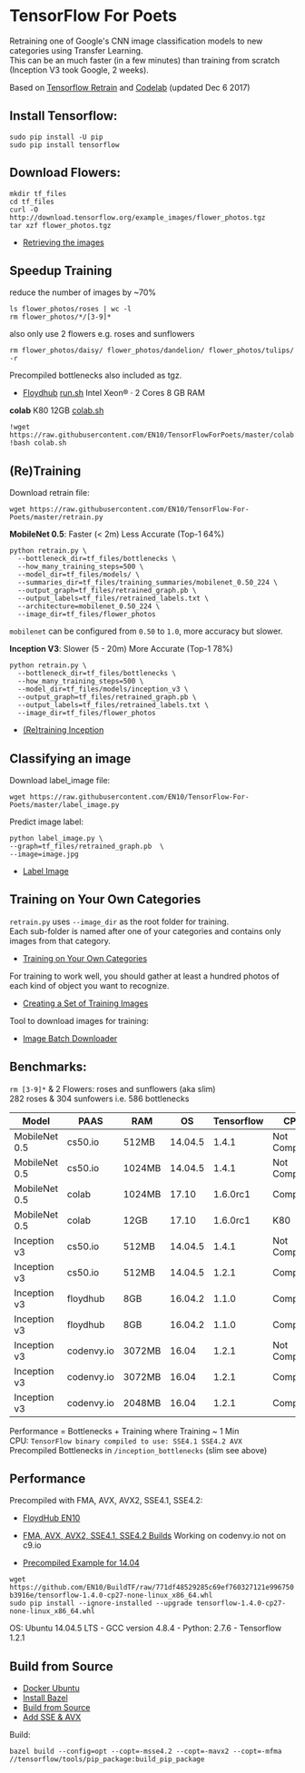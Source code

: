 # TensorFlow For Poets

Retraining one of Google's CNN image classification models to new categories using Transfer Learning.  
This can be an much faster (in a few minutes) than training from scratch (Inception V3 took Google, 2 weeks).

Based on [Tensorflow Retrain](https://www.tensorflow.org/versions/master/tutorials/image_retraining) and [Codelab](https://codelabs.developers.google.com/codelabs/tensorflow-for-poets/index.html#0) (updated Dec 6 2017)

## Install Tensorflow:

    sudo pip install -U pip  
    sudo pip install tensorflow 

## Download Flowers:
    
    mkdir tf_files
    cd tf_files
    curl -O http://download.tensorflow.org/example_images/flower_photos.tgz
    tar xzf flower_photos.tgz

* [Retrieving the images](https://codelabs.developers.google.com/codelabs/tensorflow-for-poets/#2)  

## Speedup Training 
reduce the number of images by ~70%    

    ls flower_photos/roses | wc -l
    rm flower_photos/*/[3-9]*
also only use 2 flowers e.g. roses and sunflowers  

    rm flower_photos/daisy/ flower_photos/dandelion/ flower_photos/tulips/ -r

Precompiled bottlenecks also included as tgz.

* [Floydhub](https://github.com/EN10/FloydHub) [run.sh](https://github.com/EN10/TensorFlowForPoets/blob/master/run.sh) 
Intel Xeon® · 2 Cores   8 GB RAM

**colab** K80 12GB [colab.sh](https://github.com/EN10/TensorFlowForPoets/blob/master/colab.sh)


    !wget https://raw.githubusercontent.com/EN10/TensorFlowForPoets/master/colab.sh
    !bash colab.sh

## (Re)Training

Download retrain file:
    
    wget https://raw.githubusercontent.com/EN10/TensorFlow-For-Poets/master/retrain.py

**MobileNet 0.5**:  Faster (< 2m) Less Accurate (Top-1 64%)

    python retrain.py \
      --bottleneck_dir=tf_files/bottlenecks \
      --how_many_training_steps=500 \
      --model_dir=tf_files/models/ \
      --summaries_dir=tf_files/training_summaries/mobilenet_0.50_224 \
      --output_graph=tf_files/retrained_graph.pb \
      --output_labels=tf_files/retrained_labels.txt \
      --architecture=mobilenet_0.50_224 \
      --image_dir=tf_files/flower_photos

`mobilenet` can be configured from `0.50` to `1.0`, more accuracy but slower.

**Inception V3**:   Slower (5 - 20m) More Accurate (Top-1 78%)

    python retrain.py \
      --bottleneck_dir=tf_files/bottlenecks \
      --how_many_training_steps=500 \
      --model_dir=tf_files/models/inception_v3 \
      --output_graph=tf_files/retrained_graph.pb \
      --output_labels=tf_files/retrained_labels.txt \
      --image_dir=tf_files/flower_photos

* [(Re)training Inception](https://codelabs.developers.google.com/codelabs/tensorflow-for-poets/#3)  

## Classifying an image

Download label_image file:

    wget https://raw.githubusercontent.com/EN10/TensorFlow-For-Poets/master/label_image.py

Predict image label:

    python label_image.py \
    --graph=tf_files/retrained_graph.pb  \
    --image=image.jpg

* [Label Image](https://codelabs.developers.google.com/codelabs/tensorflow-for-poets/#4)  

## Training on Your Own Categories

`retrain.py` uses `--image_dir` as the root folder for training.  
Each sub-folder is named after one of your categories and contains only images from that category.  
* [Training on Your Own Categories](https://codelabs.developers.google.com/codelabs/tensorflow-for-poets/#7)  

For training to work well, you should gather at least a hundred photos of each kind of object you want to recognize.  
* [Creating a Set of Training Images](https://www.tensorflow.org/tutorials/image_retraining#creating_a_set_of_training_images)  

Tool to download images for training:
* [Image Batch Downloader](https://chrome.google.com/webstore/detail/fatkun-batch-download-ima/nnjjahlikiabnchcpehcpkdeckfgnohf?hl=en)

## Benchmarks:  
`rm [3-9]*` & 2 Flowers: roses and sunflowers (aka slim)    
282 roses & 304 sunfowers i.e. 586 bottlenecks

| Model | PAAS | RAM | OS | Tensorflow | CPU | Performance | Notes |
| ----- | ----- | ----- | ----- | ----- | ----- | ----- | ----- | 
| MobileNet 0.5 | cs50.io  | 512MB | 14.04.5 | 1.4.1 | Not Compiled | 1m20s | |
| MobileNet 0.5 | cs50.io  | 1024MB | 14.04.5 | 1.4.1 | Not Compiled | 1m20s | |
| MobileNet 0.5 | colab  | 1024MB | 17.10 | 1.6.0rc1 | Compiled | 43s | |
| MobileNet 0.5 | colab  | 12GB | 17.10 | 1.6.0rc1 | K80 | 24s | |
| Inception v3 | cs50.io  | 512MB | 14.04.5 | 1.4.1 | Not Compiled | 15m | |
| Inception v3 | cs50.io  | 512MB | 14.04.5 | 1.2.1 | Compiled | 6m30s | |
| Inception v3 | floydhub  | 8GB | 16.04.2 | 1.1.0 | Compiled | 4m30s | with install |
| Inception v3 | floydhub  | 8GB | 16.04.2 | 1.1.0 | Compiled | 4m | with datasets |
| Inception v3 | codenvy.io  | 3072MB | 16.04 | 1.2.1 | Not Compiled | 6m45s | |
| Inception v3 | codenvy.io  | 3072MB | 16.04 | 1.2.1 | Compiled | 3m20s | |
| Inception v3 | codenvy.io  | 2048MB | 16.04 | 1.2.1 | Compiled | 3m20s | |

Performance = Bottlenecks + Training where Training ~ 1 Min     
CPU: `TensorFlow binary compiled to use: SSE4.1 SSE4.2 AVX`     
Precompiled Bottlenecks in `/inception_bottlenecks` (slim see above)

## Performance
Precompiled with FMA, AVX, AVX2, SSE4.1, SSE4.2:  
* [FloydHub EN10](https://github.com/EN10/FloydHub)

* [FMA, AVX, AVX2, SSE4.1, SSE4.2 Builds](https://github.com/lakshayg/tensorflow-build) Working on codenvy.io not on c9.io  
* [Precompiled Example for 14.04](https://github.com/EN10/KerasCIFAR#performance)

`wget https://github.com/EN10/BuildTF/raw/771df48529285c69ef760327121e996750b3916e/tensorflow-1.4.0-cp27-none-linux_x86_64.whl`   
`sudo pip install --ignore-installed --upgrade tensorflow-1.4.0-cp27-none-linux_x86_64.whl`  
    
OS: Ubuntu 14.04.5 LTS - GCC version 4.8.4 - Python: 2.7.6 - Tensorflow 1.2.1

## Build from Source
* [Docker Ubuntu](https://hub.docker.com/_/ubuntu/)
* [Install Bazel](https://docs.bazel.build/versions/master/install-ubuntu.html#install-with-installer-ubuntu)
* [Build from Source](https://www.tensorflow.org/install/install_sources#clone_the_tensorflow_repository)
* [Add SSE & AVX](https://stackoverflow.com/questions/41293077/how-to-compile-tensorflow-with-sse4-2-and-avx-instructions)

Build:

    bazel build --config=opt --copt=-msse4.2 --copt=-mavx2 --copt=-mfma //tensorflow/tools/pip_package:build_pip_package